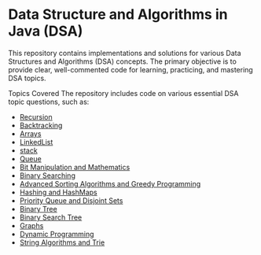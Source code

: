 # Data Structure and Algorithms in Java (DSA)

This repository contains implementations and solutions for various Data Structures and Algorithms (DSA) concepts.
The primary objective is to provide clear, well-commented code for learning, practicing, and mastering DSA topics.

Topics Covered
The repository includes code on various essential DSA topic questions, such as:

- [Recursion](./src/recursion/)
- [Backtracking](./src/backtracking)
- [Arrays](./src/array)
- [LinkedList](./src/linkedlist)
- [stack](./src/stack)
- [Queue](./src/queue)
- [Bit Manipulation and Mathematics](./src/bitManipulationAndMathmatics)
- [Binary Searching](./src/binarySearching)
- [Advanced Sorting Algorithms and Greedy Programming](./src/sorting)
- [Hashing and HashMaps](./src/hashingAndHashmap)
- [Priority Queue and Disjoint Sets](./src/priorityQueueAndDisjointSet)
- [Binary Tree](./src/binaryTree)
- [Binary Search Tree](./src/binarySearchTree)
- [Graphs](./src/graphs)
- [Dynamic Programming](./src/dynamicProgramming)
- [String Algorithms and Trie](./src/stringAlgorithms)
